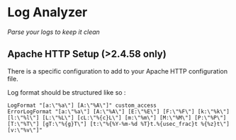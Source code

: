 # Log Analyzer

*Parse your logs to keep it clean*

## Apache HTTP Setup (>2.4.58 only)

There is a specific configuration to add to your Apache HTTP configuration file.

Log format should be structured like so :
```
LogFormat "[a:\"%a\"] [A:\"%A\"]" custom_access
ErrorLogFormat "[a:\"%a\"] [A:\"%A\"] [E:\"%E\"] [F:\"%F\"] [k:\"%k\"] [l:\"%l\"] [L:\"%L\"] [cL:\"%{c}L\"] [m:\"%m\"] [M:\"%M\"] [P:\"%P\"] [T:\"%T\"] [gT:\"%{g}T\"] [t:\"%{%Y-%m-%d %T}t.%{usec_frac}t %{%z}t\"] [v:\"%v\"]"
```